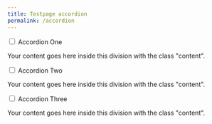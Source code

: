```yaml
---
title: Testpage accordion
permalink: /accordion
---
```


<head>
<meta charset="utf-8">
<title>CSS Accordion</title>
</head>

<body>

<input type="checkbox" id="title1" />
<label for="title1">Accordion One</label>

<div class="content">
<p>Your content goes here inside this division with the class "content".</p>
</div>

<input type="checkbox" id="title2" />
<label for="title2">Accordion Two</label>

<div class="content">
<p>Your content goes here inside this division with the class "content".</p>
</div>

<input type="checkbox" id="title3" />
<label for="title3">Accordion Three</label>

<div class="content">
<p>Your content goes here inside this division with the class "content".</p>
</div>

</body>
